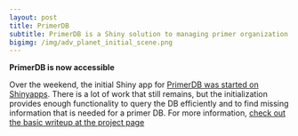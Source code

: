 ```yaml
---
layout: post
title: PrimerDB
subtitle: PrimerDB is a Shiny solution to managing primer organization
bigimg: /img/adv_planet_initial_scene.png
---
```


 **PrimerDB is now accessible**

Over the weekend, the initial Shiny app for [PrimerDB was started on Shinyapps](https://avonhan.shinyapps.io/primer_dashboard/).  There is a lot of work that still remains, but the initialization provides enough functionality to query the DB efficiently and to find missing information that is needed for a primer DB.  For more information, [check out the basic writeup at the project page](https://avhgenomics.github.io/PrimerDB/)
